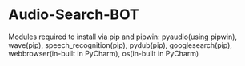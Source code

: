 # Audio-Search-BOT


Modules required to install via pip and pipwin: pyaudio(using pipwin), wave(pip), speech_recognition(pip), pydub(pip), googlesearch(pip), webbrowser(in-built in PyCharm), os(in-built in PyCharm)
